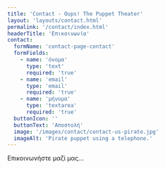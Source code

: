 ```yaml
---
title: 'Contact - Oups! The Puppet Theater'
layout: 'layouts/contact.html'
permalink: '/contact/index.html'
headerTitle: 'Επικοινωνία'
contact: 
  formName: 'contact-page-contact'
  formFields:
    - name: 'όνομα'
      type: 'text'
      required: 'true'
    - name: 'email'
      type: 'email'
      required: 'true'
    - name: 'μήνυμα'
      type: 'textarea'
      required: 'true'
  buttonIcon: ''
  buttonText: 'Αποστολή'
  image: '/images/contact/contact-us-pirate.jpg'
  imageAlt: 'Pirate puppet using a telephone.'
---
```


Επικοινωνήστε μαζί μας... 